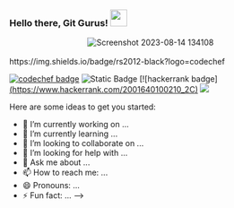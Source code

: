 ### Hello there, Git Gurus! <img src="https://media.tenor.com/images/dde00ef959f44dc5279786fc7f20fe5b/tenor.gif" width="30" >

<div align="center">
<img alt="Screenshot 2023-08-14 134108" src="https://github.com/RashiS20/RashiS20/assets/104789491/3333192c-91d9-433a-9e31-94e8bbd9c390">
</div>
<br>
https://img.shields.io/badge/rs2012-black?logo=codechef

<!--  https://img.shields.io/badge/rs2012-30302f?style=flat&logo=codechef
 -->
 [![codechef badge](https://img.shields.io/badge/rs2012-black?logo=codechef)](https://www.codechef.com/users/rs2012)
![Static Badge](https://img.shields.io/badge/rs2012-black?logo=codechef)
[![hackerrank badge][(https://www.hackerrank.com/2001640100210_2C)](https://www.hackerrank.com/2001640100210_2C?hr_r=1)
[![](https://visitcount.itsvg.in/api?id=rudrakshi99&label=Profile%20Views&color=0&icon=0&pretty=true)](https://visitcount.itsvg.in)
</br>

Here are some ideas to get you started:

- 🔭 I’m currently working on ...
- 🌱 I’m currently learning ...
- 👯 I’m looking to collaborate on ...
- 🤔 I’m looking for help with ...
- 💬 Ask me about ...
- 📫 How to reach me: ...
- 😄 Pronouns: ...
- ⚡ Fun fact: ...
-->
